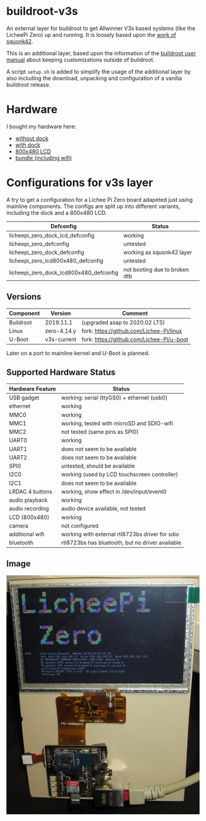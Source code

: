 # buildroot-v3s #

An external layer for buildroot to get Allwinner V3s based systems (like the
LicheePi Zero) up and running. It is loosely based upon the
[work of squonk42](https://github.com/Squonk42/buildroot-licheepi-zero).

This is an additional layer, based upon the information of the
[buildroot user manual](https://buildroot.org/downloads/manual/manual.html)
about keeping customizations outside of buildroot.

A script `setup.sh` is added to simplify the usage of the additional layer
by also including the download, unpacking and configuration of a vanilla
buildroot release.

# Hardware #

I bought my hardware here:
* [without dock](https://www.banggood.com/Lichee-Pi-Zero-1_2GHz-Cortex-A7-512Mbit-DDR-Core-Board-Development-Board-Mini-PC-p-1351124.html)
* [with dock](https://www.banggood.com/LicheePi-Zero-1GHz-Cortex-A7-512Mbit-DDR-Development-Board-Mini-PC-p-1337966.html)
* [800x480 LCD](https://www.banggood.com/Lichee-Pi-5-inch-LCD-Display-RTP-800480-Resolution-With-4-wire-Resistive-Touch-Screen-p-1340806.html)
* [bundle (including wifi)](http://www.aliexpress.com/item/4000079405909.html)

# Configurations for v3s layer #

A try to get a configuration for a Lichee Pi Zero board adapeted just using
mainline components. The configs are split up into different variants,
including the dock and a 800x480 LCD.

| Defconfig                               | Status                           |
| --------------------------------------- | -------------------------------- |
| licheepi_zero_dock_lcd_defconfig        | working                          |
| licheepi_zero_defconfig                 | untested                         |
| licheepi_zero_dock_defconfig            | working as squonk42 layer        |
| licheepi_zero_lcd800x480_defconfig      | untested                         |
| licheepi_zero_dock_lcd800x480_defconfig | not booting due to broken dtb    |

## Versions ##

| Component | Version     | Comment                                          |
| --------- | ----------- | ------------------------------------------------ |
| Buildroot | 2019.11.1   | (upgraded asap to 2020.02 LTS)                   |
| Linux     | zero-4.14.y | fork: https://github.com/Lichee-Pi/linux         |
| U-Boot    | v3s-current | fork: https://github.com/Lichee-Pi/u-boot        |

Later on a port to mainline kernel and U-Boot is planned.

## Supported Hardware Status ##

| Hardware Feature | Status                                                  |
| -----------------| ------------------------------------------------------- |
| USB gadget       | working: serial (ttyGS0) + ethernet (usb0)              |
| ethernet         | working                                                 |
| MMC0             | working                                                 |
| MMC1             | working, tested with microSD and SDIO-wifi              |
| MMC2             | not tested (same pins as SPI0)                          |
| UART0            | working                                                 |
| UART1            | does not seem to be available                           |
| UART2            | does not seem to be available                           |
| SPI0             | untested, should be available                           |
| I2C0             | working (used by LCD touchscreen controller)            |
| I2C1             | does not seem to be available                           |
| LRDAC 4 buttons  | working, show effect in /dev/input/event0               |
| audio playback   | working                                                 |
| audio recording  | audio device available, not tested                      |
| LCD (800x480)    | working                                                 |
| camera           | not configured                                          |
| additional wifi  | working with external rtl8723bs driver for sdio         |
| bluetooth        | rtl8723bs has bluetooth, but no driver available        |

## Image ##
![testboard.jpg](testboard.jpg)
